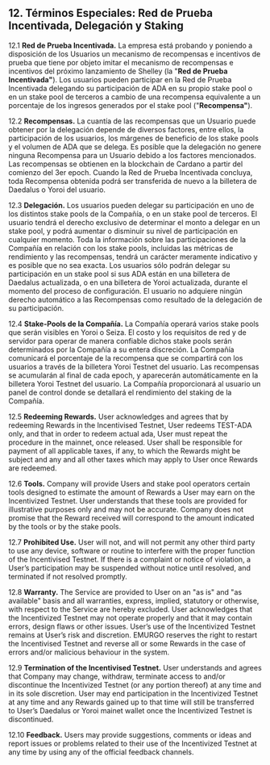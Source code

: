 ## 12. Términos Especiales: Red de Prueba Incentivada, Delegación y Staking

12.1 **Red de Prueba Incentivada.** La empresa está probando y poniendo a disposición de los Usuarios un mecanismo de recompensas e incentivos de prueba que tiene por objeto imitar el mecanismo de recompensas e incentivos del próximo lanzamiento de Shelley (la "**Red de Prueba Incentivada"**). Los usuarios pueden participar en la Red de Prueba Incentivada delegando su participación de ADA en su propio stake pool o en un stake pool de terceros a cambio de una recompensa equivalente a un porcentaje de los ingresos generados por el stake pool ("**Recompensa"**).

12.2 **Recompensas.** La cuantía de las recompensas que un Usuario puede obtener por la delegación depende de diversos factores, entre ellos, la participación de los usuarios, los márgenes de beneficio de los stake pools y el volumen de ADA que se delega. Es posible que la delegación no genere ninguna Recompensa para un Usuario debido a los factores mencionados. Las recompensas se obtienen en la blockchain de Cardano a partir del comienzo del 3er epoch. Cuando la Red de Prueba Incentivada concluya, toda Recompensa obtenida podrá ser transferida de nuevo a la billetera de Daedalus o Yoroi del usuario.

12.3 **Delegación.** Los usuarios pueden delegar su participación en uno de los distintos stake pools de la Compañía, o en un stake pool de terceros. El usuario tendrá el derecho exclusivo de determinar el monto a delegar en un stake pool, y podrá aumentar o disminuir su nivel de participación en cualquier momento. Toda la información sobre las participaciones de la Compañía en relación con los stake pools, incluidas las métricas de rendimiento y las recompensas, tendrá un carácter meramente indicativo y es posible que no sea exacta. Los usuarios sólo podrán delegar su participación en un stake pool si sus ADA están en una billetera de Daedalus actualizada, o en una billetera de Yoroi actualizada, durante el momento del proceso de configuración. El usuario no adquiere ningún derecho automático a las Recompensas como resultado de la delegación de su participación.

12.4 **Stake-Pools de la Compañía.** La Compañía operará varios stake pools que serán visibles en Yoroi o Seiza. El costo y los requisitos de red y de servidor para operar de manera confiable dichos stake pools serán determinados por la Compañía a su entera discreción. La Compañía comunicará el porcentaje de la recompensa que se compartirá con los usuarios a través de la billetera Yoroi Testnet del usuario. Las recompensas se acumularán al final de cada epoch, y aparecerán automáticamente en la billetera Yoroi Testnet del usuario. La Compañía proporcionará al usuario un panel de control donde se detallará el rendimiento del staking de la Compañía.

12.5 **Redeeming Rewards.** User acknowledges and agrees that by redeeming Rewards in the Incentivised Testnet, User redeems TEST-ADA only, and that in order to redeem actual ada, User must repeat the procedure in the mainnet, once released. User shall be responsible for payment of all applicable taxes, if any, to which the Rewards might be subject and any and all other taxes which may apply to User once Rewards are redeemed.

12.6 **Tools.** Company will provide Users and stake pool operators certain tools designed to estimate the amount of Rewards a User may earn on the Incentivized Testnet. User understands that these tools are provided for illustrative purposes only and may not be accurate. Company does not promise that the Reward received will correspond to the amount indicated by the tools or by the stake pools.

12.7 **Prohibited Use.** User will not, and will not permit any other third party to use any device, software or routine to interfere with the proper function of the Incentivised Testnet. If there is a complaint or notice of violation, a User’s participation may be suspended without notice until resolved, and terminated if not resolved promptly.

12.8 **Warranty.** The Service are provided to User on an "as is" and "as available" basis and all warranties, express, implied, statutory or otherwise, with respect to the Service are hereby excluded. User acknowledges that the Incentivized Testnet may not operate properly and that it may contain errors, design flaws or other issues. User’s use of the Incentivized Testnet remains at User’s risk and discretion. EMURGO reserves the right to restart the Incentivised Testnet and reverse all or some Rewards in the case of errors and/or malicious behaviour in the system.

12.9 **Termination of the Incentivised Testnet.** User understands and agrees that Company may change, withdraw, terminate access to and/or discontinue the Incentivized Testnet (or any portion thereof) at any time and in its sole discretion. User may end participation in the Incentivized Testnet at any time and any Rewards gained up to that time will still be transferred to User’s Daedalus or Yoroi mainet wallet once the Incentivized Testnet is discontinued.

12.10 **Feedback.** Users may provide suggestions, comments or ideas and report issues or problems related to their use of the Incentivized Testnet at any time by using any of the official feedback channels.
